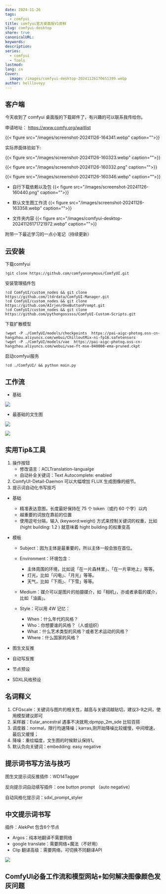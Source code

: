 ```yaml
---
date: 2024-11-26
tags:
  - comfyui
title: comfyui官方桌面版V1尝鲜
slug: comfyui-desktop
share: true
canonicalURL: 
keywords: 
description: 
series:
  - comfyui
  - Tools
lastmod: 
lang: cn
Cover:
  image: /images/comfyui-desktop-20241126170651399.webp
author: hellloveyy
---
```

## 客户端

今天收到了 comfyui 桌面版的下载邮件了，有兴趣的可以联系我传给你。

申请地址： https://www.comfy.org/waitlist

{{< figure src="/images/screenshot-20241126-164341.webp" caption="">}}


实际界面体验如下:

 {{< figure src="/images/screenshot-20241126-160323.webp" caption="">}}

{{< figure src="/images/screenshot-20241126-160332.png" caption="">}}

{{< figure src="/images/screenshot-20241126-160346.webp" caption="">}}

- 自行下载依赖以及包
{{< figure src="/images/screenshot-20241126-160440.png" caption="">}}

- 默认文生图工作流
{{< figure src="/images/screenshot-20241126-163358.webp" caption="">}}

- 文件夹内容
{{< figure src="/images/comfyui-desktop-20241126171721972.webp" caption="">}}

附带一下最近学习的一点小笔记（持续更新）

## 云安装

下载comfyui

```
!git clone https://github.com/comfyanonymous/ComfyUI.git
```

安装管理插件包

```
!cd ComfyUI/custom_nodes && git clone https://github.com/ltdrdata/ComfyUI-Manager.git
!cd ComfyUI/custom_nodes && git clone https://github.com/AIrjen/OneButtonPrompt.git
!cd ComfyUI/custom_nodes && git clone https://github.com/pythongosssss/ComfyUI-Custom-Scripts.git
```

下载扩散模型

```
!wget -P ./ComfyUI/models/checkpoints  https://pai-aigc-photog.oss-cn-hangzhou.aliyuncs.com/webui/ChilloutMix-ni-fp16.safetensors
!wget -P ./ComfyUI/models/vae  https://pai-aigc-photog.oss-cn-hangzhou.aliyuncs.com/webui/vae-ft-mse-840000-ema-pruned.ckpt
```

启动comfyui服务

```
!cd ./ComfyUI/ && python main.py
```

## 工作流

- 基础

![](https://cdn.nlark.com/yuque/0/2024/png/42422671/1730019022582-1979ee2a-7d21-4510-ba4a-4eb0a9e7a12a.png)

- 最基础的文生图

![](https://cdn.nlark.com/yuque/0/2024/png/42422671/1730019419071-5d99340e-352d-4588-a18a-3299826d1016.png)

![](https://cdn.nlark.com/yuque/0/2024/jpeg/42422671/1730018445555-b6ba6a67-f586-4b2f-af5b-5f30cb4b17ba.jpeg)

## 实用Tip&工具

1. 操作按钮
	- 修改语言：ACLTranslation-langualge
	- 自动补全关键词：Text Autocomplete: enabled
2. ComfyUI-Detail-Daemon 可以大幅增加 FLUX 生成图像的细节。
3. 提示词自动化书写技巧
- 基础
	- 精准表达意图，长度最好保持在 75 个 token（或约 60 个字）以内
	- 越重要的词放在靠前的位置
	- 使用逗号分隔，输入 (keyword:weight) 方式来控制关键词的权重，比如 (hight building: 1.2 ) 就意味着 hight building 的权重变高

- 模板
	- Subject：因为主体是最重要的，所以主体一般会放在首位。
	- Environment：环境包含：
		- 主体周围的环境，比如说「在一片森林里」、「在一片草地上」等等。
		- 灯光，比如「闪电」、「月光」等等。
		- 天气，比如「下雨」、「下雪」等等。

	- Medium：媒介可以是图片的拍摄媒介，如「相机」，亦或者承载的媒介，比如「油画」。
	- Style：可以用 4W 记忆：
		- When：什么年代的风格？
		- Who：你想要谁的风格？（人或组织）
		- What：什么艺术类型的风格？或者艺术运动的风格？
		- Where：什么国家的风格？

- 图生文反推
- 自动写反推
- 节点预设
- SDXL风格预设

## 名词释义

1. CFGscale：关键词与图片的相关性，越高与关键词越贴切，建议3-9之间，使用模型建议即可
2. 采样器：Eular_ancestral 遇事不决就用;dpmpp_2m_sde 比较百搭
3. 调度器：normal，限行均速降噪；karras,刚开始降噪比较缓慢，中间增速，最后又缓慢；
4. 降噪：重绘幅度，文生图的时候默认保持1。
5. 默认负向关键词：embedding: easy negative

## 提示词书写方法与技巧

图生文提示词反推插件：WD14Tagger

反向提示词自动填写插件：one button prompt （auto negative）

自动风格化提示词：sdxl_prompt_styler

## 中文提示词书写

插件：AlekPet 包含6个节点

- Argos：纯本地翻译不需要网络
- google translate：需要网络+魔法（不好用）
- Clip 翻译高级：需要网络，可切换不同翻译API

![](https://cdn.nlark.com/yuque/0/2024/png/42422671/1732511488437-3f1003a7-e472-4961-988c-a4e31bba9886.png)

## ComfyUI必备工作流和模型网站+如何解决图像颜色发灰问题